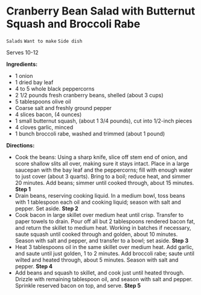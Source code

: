 # Cranberry Bean Salad with Butternut Squash and Broccoli Rabe

`Salads` `Want to make` `Side dish`

Serves 10-12

**Ingredients:**

- 1 onion 
- 1 dried bay leaf 
- 4 to 5 whole black peppercorns 
- 2 1/2 pounds fresh cranberry beans, shelled (about 3 cups) 
- 5 tablespoons olive oil 
- Coarse salt and freshly ground pepper 
- 4 slices bacon, (4 ounces) 
- 1 small butternut squash, (about 1 3/4 pounds), cut into 1/2-inch pieces 
- 4 cloves garlic, minced 
- 1 bunch broccoli rabe, washed and trimmed (about 1 pound)

**Directions:**

- Cook the beans: Using a sharp knife, slice off stem end of onion, and score shallow slits all over, making sure it stays intact. Place in a large saucepan with the bay leaf and the peppercorns; fill with enough water to just cover (about 3 quarts). Bring to a boil; reduce heat, and simmer 20 minutes. Add beans; simmer until cooked through, about 15 minutes.
    **Step 1**
- Drain beans, reserving cooking liquid. In a medium bowl, toss beans with 1 tablespoon each oil and cooking liquid; season with salt and pepper. Set aside.
    **Step 2**
- Cook bacon in large skillet over medium heat until crisp. Transfer to paper towels to drain. Pour off all but 2 tablespoons rendered bacon fat, and return the skillet to medium heat. Working in batches if necessary, saute squash until cooked through and golden, about 10 minutes. Season with salt and pepper, and transfer to a bowl; set aside.
    **Step 3**
- Heat 3 tablespoons oil in the same skillet over medium heat. Add garlic, and saute until just golden, 1 to 2 minutes. Add broccoli rabe; saute until wilted and heated through, about 5 minutes. Season with salt and pepper.
    **Step 4**
- Add beans and squash to skillet, and cook just until heated through. Drizzle with remaining tablespoon oil, and season with salt and pepper. Sprinkle reserved bacon on top, and serve.
    **Step 5**

